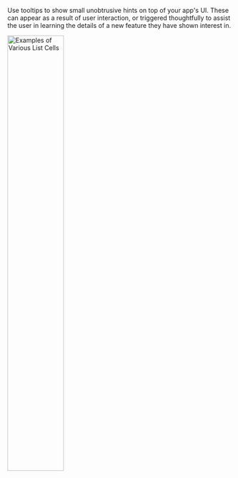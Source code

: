 Use tooltips to show small unobtrusive hints on top of your app's UI. These can appear as a result of user interaction, or triggered thoughtfully to assist the user in learning the details of a new feature they have shown interest in.

<img src="https://static2.sharepointonline.com/fabric-website/images/controls/android/Tooltip/TooltipExample.png" alt="Examples of Various List Cells" style="width: 50%;" />
